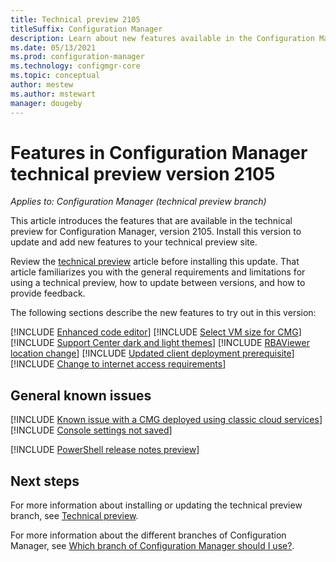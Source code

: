 ```yaml
---
title: Technical preview 2105
titleSuffix: Configuration Manager
description: Learn about new features available in the Configuration Manager technical preview branch version 2105.
ms.date: 05/13/2021
ms.prod: configuration-manager
ms.technology: configmgr-core
ms.topic: conceptual
author: mestew
ms.author: mstewart
manager: dougeby
---
```


# Features in Configuration Manager technical preview version 2105

*Applies to: Configuration Manager (technical preview branch)*

This article introduces the features that are available in the technical preview for Configuration Manager, version 2105. Install this version to update and add new features to your technical preview site.<!-- baseline only statement:  When you install a new technical preview site, this release is also available as a baseline version.-->

Review the [technical preview](../technical-preview.md) article before installing this update. That article familiarizes you with the general requirements and limitations for using a technical preview, how to update between versions, and how to provide feedback.

The following sections describe the new features to try out in this version:

<!-- [!INCLUDE [Example feature name](includes/2105/1234567.md)] -->

[!INCLUDE [Enhanced code editor](includes/2105/8495588.md)]
[!INCLUDE [Select VM size for CMG](includes/2105/3555749.md)]
[!INCLUDE [Support Center dark and light themes](includes/2105/8218853.md)]
[!INCLUDE [RBAViewer location change](includes/2105/9573789.md)]
[!INCLUDE [Updated client deployment prerequisite](includes/2105/5170229.md)]
[!INCLUDE [Change to internet access requirements](includes/2105/9791281.md)]

## General known issues

[!INCLUDE [Known issue with a CMG deployed using classic cloud services](includes/2105/ki9888296.md)]
[!INCLUDE [Console settings not saved](includes/2105/known-issue-5452256.md)]

<!-- powershell release notes -->
[!INCLUDE [PowerShell release notes preview](includes/2105/9752792.md)]

## Next steps

For more information about installing or updating the technical preview branch, see [Technical preview](../technical-preview.md).

For more information about the different branches of Configuration Manager, see [Which branch of Configuration Manager should I use?](../../understand/which-branch-should-i-use.md).
